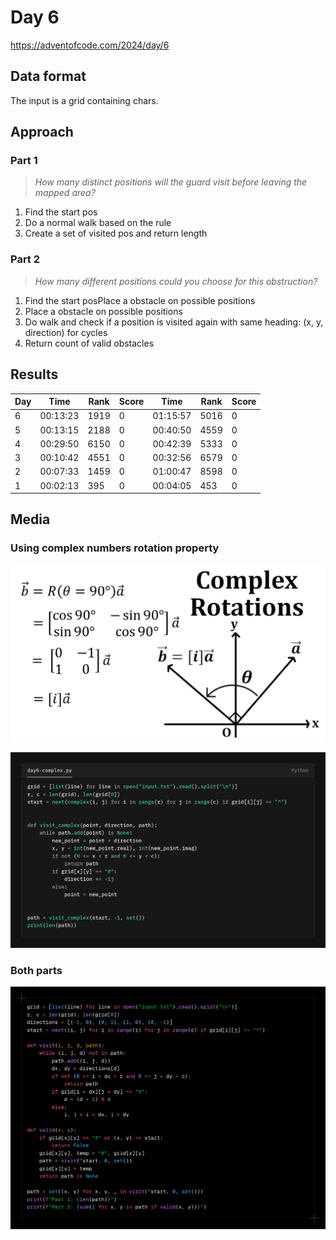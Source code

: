 # Day 6

https://adventofcode.com/2024/day/6

## Data format

The input is a grid containing chars.

## Approach

### Part 1

> _How many distinct positions will the guard visit before leaving the mapped area?_

1. Find the start pos
2. Do a normal walk based on the rule
3. Create a set of visited pos and return length

### Part 2

> _How many different positions could you choose for this obstruction?_

1. Find the start posPlace a obstacle on possible positions
2. Place a obstacle on possible positions
3. Do walk and check if a position is visited again with same heading: (x, y, direction) for cycles
4. Return count of valid obstacles

## Results

| Day | Time     | Rank | Score | Time     | Rank | Score |
| --- | -------- | ---- | ----- | -------- | ---- | ----- |
| 6   | 00:13:23 | 1919 | 0     | 01:15:57 | 5016 | 0     |
| 5   | 00:13:15 | 2188 | 0     | 00:40:50 | 4559 | 0     |
| 4   | 00:29:50 | 6150 | 0     | 00:42:39 | 5333 | 0     |
| 3   | 00:10:42 | 4551 | 0     | 00:32:56 | 6579 | 0     |
| 2   | 00:07:33 | 1459 | 0     | 01:00:47 | 8598 | 0     |
| 1   | 00:02:13 | 395  | 0     | 00:04:05 | 453  | 0     |

## Media

### Using complex numbers rotation property

![title](media/complex-rotation.jpg)

![title](media/day6-complex.png)

### Both parts

![title](media/aoc-day6.png)
